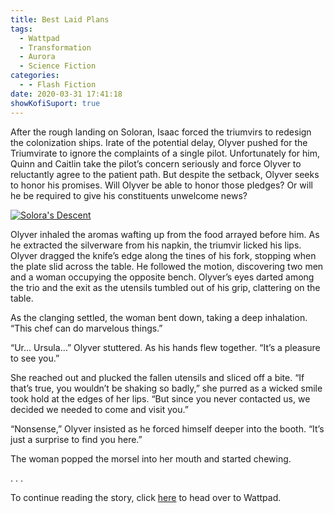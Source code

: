 ```yaml
---
title: Best Laid Plans
tags:
  - Wattpad
  - Transformation
  - Aurora
  - Science Fiction
categories:
  - - Flash Fiction
date: 2020-03-31 17:41:18
showKofiSuport: true
---
```


After the rough landing on Soloran, Isaac forced the triumvirs to redesign the colonization ships. Irate of the potential delay, Olyver pushed for the Triumvirate to ignore the complaints of a single pilot. Unfortunately for him, Quinn and Caitlin take the pilot’s concern seriously and force Olyver to reluctantly agree to the patient path. But despite the setback, Olyver seeks to honor his promises.<!-- more --> Will Olyver be able to honor those pledges? Or will he be required to give his constituents unwelcome news?

<div class="center">

[![Solora's Descent](/images/covers/transformation.png "Solora's Descent")](https://www.wattpad.com/848459711-transformation-best-laid-plans)

</div>

Olyver inhaled the aromas wafting up from the food arrayed before him. As he extracted the silverware from his napkin, the triumvir licked his lips. Olyver dragged the knife’s edge along the tines of his fork, stopping when the plate slid across the table. He followed the motion, discovering two men and a woman occupying the opposite bench. Olyver’s eyes darted among the trio and the exit as the utensils tumbled out of his grip, clattering on the table.

As the clanging settled, the woman bent down, taking a deep inhalation. “This chef can do marvelous things.”

“Ur… Ursula…” Olyver stuttered. As his hands flew together. “It’s a pleasure to see you.”

She reached out and plucked the fallen utensils and sliced off a bite. “If that’s true, you wouldn’t be shaking so badly,” she purred as a wicked smile took hold at the edges of her lips. “But since you never contacted us, we decided we needed to come and visit you.”

“Nonsense,” Olyver insisted as he forced himself deeper into the booth. “It’s just a surprise to find you here.”

The woman popped the morsel into her mouth and started chewing.

<div class="center story-ellipses">
.
.
.
</div>

<div class="center">

To continue reading the story, click [here](https://www.wattpad.com/848459711-transformation-best-laid-plans) to head over to Wattpad.

</div>